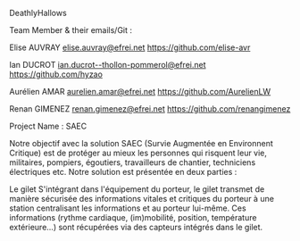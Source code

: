 DeathlyHallows

Team Member & their emails/Git :


Elise AUVRAY elise.auvray@efrei.net  https://github.com/elise-avr

Ian DUCROT ian.ducrot--thollon-pommerol@efrei.net  https://github.com/hyzao

Aurélien AMAR aurelien.amar@efrei.net  https://github.com/AurelienLW

Renan GIMENEZ renan.gimenez@efrei.net  https://github.com/renangimenez

Project Name : SAEC

Notre objectif avec la solution SAEC (Survie Augmentée en Environnent Critique) est de protéger au mieux les personnes qui risquent leur vie, militaires, pompiers, égoutiers, travailleurs de chantier, techniciens électriques etc. Notre solution est présentée en deux parties :

Le gilet 
S'intégrant dans l'équipement du porteur, le gilet transmet de manière sécurisée des informations vitales et critiques du porteur à une station centralisant les informations et au porteur lui-même. Ces informations (rythme cardiaque, (im)mobilité, position, température extérieure...) sont récupérées via des capteurs intégrés dans le gilet.

